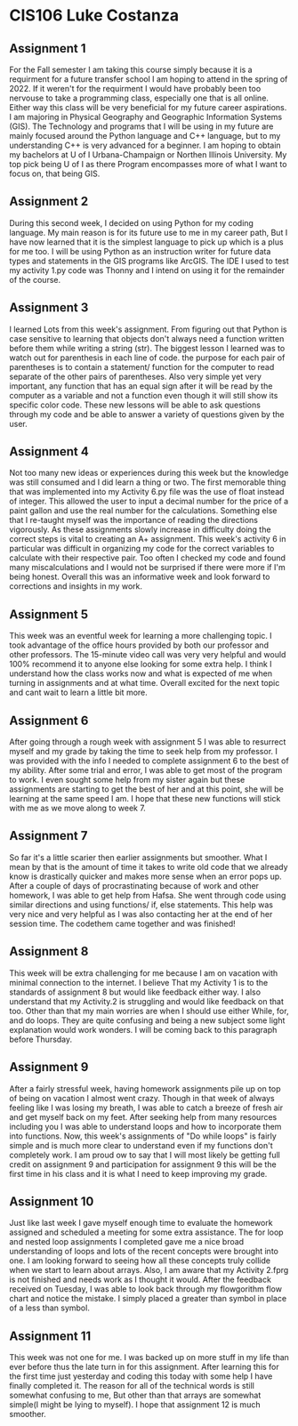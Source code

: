 # CIS106 Luke Costanza

## Assignment 1

For the Fall semester I am taking this course simply because it is a requirment for a future transfer school I am hoping to attend in the spring of 2022. If it weren't for the requirment I would have probably been too nervouse to take a programming class, especially one that is all online. Either way this class will be very beneficial for my future career aspirations. I am majoring in Physical Geography and Geographic Information Systems (GIS). The Technology and programs that I will be using in my future are mainly focused around the Python language and C++ language, but to my understanding C++ is very advanced for a beginner. I am hoping to obtain my bachelors at U of I Urbana-Champaign or Northen Illinois University. My top pick being U of I as there Program encompasses more of what I want to focus on, that being GIS.  

## Assignment 2

During this second week, I decided on using Python for my coding language. My main reason is for its future use to me in my career path, But I have now learned that it is the simplest language to pick up which is a plus for me too. I will be using Python as an instruction writer for future data types and statements in the GIS programs like ArcGIS. The IDE I used to test my activity 1.py code was Thonny and I intend on using it for the remainder of the course. 

## Assignment 3

I learned Lots from this week's assignment. From figuring out that Python is case sensitive to learning that objects don't always need a function written before them while writing a string (str). The biggest lesson I learned was to watch out for parenthesis in each line of code. the purpose for each pair of parentheses is to contain a statement/ function for the computer to read separate of the other pairs of parentheses. Also very simple yet very important, any function that has an equal sign after it will be read by the computer as a variable and not a function even though it will still show its specific color code. These new lessons will be able to ask questions through my code and be able to answer a variety of questions given by the user. 

## Assignment 4

Not too many new ideas or experiences during this week but the knowledge was still consumed and I did learn a thing or two. The first memorable thing that was implemented into my Activity 6.py file was the use of float instead of integer. This allowed the user to input a decimal number for the price of a paint gallon and use the real number for the calculations. Something else that I re-taught myself was the importance of reading the directions vigorously. As these assignments slowly increase in difficulty doing the correct steps is vital to creating an A+ assignment. This week's activity 6 in particular was difficult in organizing my code for the correct variables to calculate with their respective pair. Too often I checked my code and found many miscalculations and I would not be surprised if there were more if I'm being honest. Overall this was an informative week and look forward to corrections and insights in my work.

## Assignment 5

This week was an eventful week for learning a more challenging topic. I took advantage of the office hours provided by both our professor and other professors. The 15-minute video call was very very helpful and would 100% recommend it to anyone else looking for some extra help. I think I understand how the class works now and what is expected of me when turning in assignments and at what time. Overall excited for the next topic and cant wait to learn a little bit more.

## Assignment 6

After going through a rough week with assignment 5 I was able to resurrect myself and my grade by taking the time to seek help from my professor. I was provided with the info I needed to complete assignment 6 to the best of my ability. After some trial and error, I was able to get most of the program to work. I even sought some help from my sister again but these assignments are starting to get the best of her and at this point, she will be learning at the same speed I am. I hope that these new functions will stick with me as we move along to week 7.

## Assignment 7 

So far it's a little scarier then earlier assignments but smoother. What I mean by that is the amount of time it takes to write old code that we already know is drastically quicker and makes more sense when an error pops up. After a couple of days of procrastinating because of work and other homework, I was able to get help from Hafsa. She went through code using similar directions and using functions/ if, else statements. This help was very nice and very helpful as I was also contacting her at the end of her session time. The codethem came together and was finished!


## Assignment 8 

This week will be extra challenging for me because I am on vacation with minimal connection to the internet. I believe That my Activity 1 is to the standards of assignment 8 but would like feedback either way. I also understand that my Activity.2 is struggling and would like feedback on that too. Other than that my main worries are when I should use either While, for, and do loops. They are quite confusing and being a new subject some light explanation would work wonders. I will be coming back to this paragraph before Thursday. 

## Assignment 9 

After a fairly stressful week, having homework assignments pile up on top of being on vacation I almost went crazy. Though in that week of always feeling like I was losing my breath, I was able to catch a breeze of fresh air and get myself back on my feet. After seeking help from many resources including you I was able to understand loops and how to incorporate them into functions. Now, this week's assignments of "Do while loops" is fairly simple and is much more clear to understand even if my functions don't completely work. I am proud ow to say that I will most likely be getting full credit on assignment 9 and participation for assignment 9 this will be the first time in his class and it is what I need to keep improving my grade.

## Assignment 10

Just like last week I gave myself enough time to evaluate the homework assigned and scheduled a meeting for some extra assistance. The for loop and nested loop assignments I completed gave me a nice broad understanding of loops and lots of the recent concepts were brought into one. I am looking forward to seeing how all these concepts truly collide when we start to learn about arrays. Also, I am aware that my Activity 2.fprg is not finished and needs work as I thought it would. After the feedback received on Tuesday, I was able to look back through my flowgorithm flow chart and notice the mistake. I simply placed a greater than symbol in place of a less than symbol.  


## Assignment 11

This week was not one for me. I was backed up on more stuff in my life than ever before thus the late turn in for this assignment. After learning this for the first time just yesterday and coding this today with some help I have finally completed it. The reason for all of the technical words is still somewhat confusing to me, But other than that arrays are somewhat simple(I might be lying to myself). I hope that assignment 12 is much smoother. 
